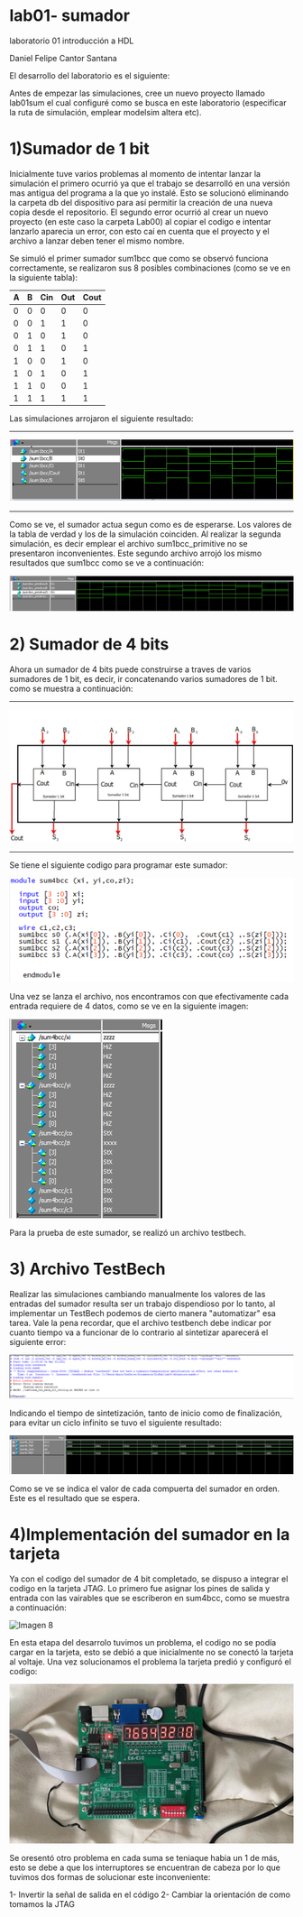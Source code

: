 # lab01- sumador 
laboratorio 01 introducción a HDL


Daniel Felipe Cantor Santana

El desarrollo del laboratorio es el siguiente:

Antes de empezar las simulaciones, cree un nuevo proyecto llamado lab01sum el cual configuré como se busca en este laboratorio
(especificar la ruta de simulación, emplear modelsim altera etc).

# 1)Sumador de 1 bit

Inicialmente tuve varios problemas al momento de intentar lanzar la simulación el primero ocurrió ya que el trabajo se desarrolló
en una versión mas antigua del programa a la que yo instalé. Esto se solucionó eliminando la carpeta db del dispositivo para así permitir la creación
de una nueva copia desde el repositorio.
El segundo error ocurrió al crear un nuevo proyecto (en este caso la carpeta Lab00) al copiar el codigo e intentar lanzarlo
aparecia un error, con esto caí en cuenta que el proyecto y el archivo a lanzar deben tener el mismo nombre.


Se simuló el primer sumador  sum1bcc que como se observó funciona correctamente, se realizaron sus 8 posibles
combinaciones (como se ve en la siguiente tabla):

A  | B  | Cin | Out | Cout 
-- | -- | --  | --  |  --
0| 0 | 0 |0 | 0
0| 0 | 1 | 1| 0
0| 1 | 0 | 1| 0
0| 1 | 1 | 0| 1
1| 0 | 0 | 1| 0
1| 0 | 1 | 0| 1
1| 1 | 0 | 0| 1
1| 1 | 1 | 1| 1


Las simulaciones arrojaron el siguiente resultado:
*****************************************
 ![Imagen 1](https://github.com/unal-edigital1-lab/lab00-dfcantors/blob/master/imagenes/sum1b.PNG)

*****************************************
Como se ve, el sumador actua segun como es de esperarse. Los valores de la tabla de verdad y los de la simulación coinciden.
Al realizar la segunda simulación, es decir emplear el archivo sum1bcc_primitive no se presentaron inconvenientes. Este segundo
archivo arrojó los mismo resultados que sum1bcc como se ve a continuación:

![Imagen 2](https://github.com/unal-edigital1-lab/lab00-dfcantors/blob/master/imagenes/SumadorPrimitivo.PNG)

# 2) Sumador de 4 bits
Ahora un sumador de 4 bits puede construirse a traves de varios sumadores de 1 bit, es decir, ir concatenando varios sumadores de 1 bit.
como se muestra a continuación:
 
***************************
![Imagen 3](https://github.com/Fabeltranm/SPARTAN6-ATMEGA-MAX5864/blob/master/lab/lab02-sumador4b/doc/sum4b.jpg)
***************************

Se tiene el siguiente codigo para programar este sumador:

![Imagen 4](https://github.com/unal-edigital1-lab/lab00-dfcantors/blob/master/imagenes/sumador4bits.PNG)

Una vez se lanza el archivo, nos encontramos con que efectivamente cada entrada requiere de 4 datos, 
como se ve en la siguiente imagen:

![Imagen 5](https://github.com/unal-edigital1-lab/lab00-dfcantors/blob/master/imagenes/sumador4datos.PNG)


Para la prueba de este sumador, se realizó un archivo testbech.

# 3) Archivo TestBech


Realizar las simulaciones cambiando manualmente los valores de las entradas del sumador resulta ser un trabajo dispendioso
por lo tanto, al implementar un TestBech podemos de cierto manera "automatizar" esa tarea. Vale la pena recordar, que el
archivo testbench debe indicar por cuanto tiempo va a funcionar de lo contrario al sintetizar aparecerá el siguiente error:

![Imagen 6](https://github.com/unal-edigital1-lab/lab00-dfcantors/blob/master/imagenes/error_testbench.png)

Indicando el tiempo de sintetización, tanto de inicio como de finalización, para evitar un ciclo infinito se tuvo el siguiente
resultado:


![Imagen 7](https://github.com/unal-edigital1-lab/lab00-dfcantors/blob/master/imagenes/sum4bTB.PNG)


Como se ve se indica el valor de cada compuerta del sumador en orden. Este es el resultado que se espera.


# 4)Implementación del sumador en la tarjeta
Ya con el codigo del sumador de 4 bit completado, se dispuso a integrar el codigo en la tarjeta JTAG.
Lo primero fue asignar los pines de salida y entrada con las vairables que se escriberon en sum4bcc, como se muestra a
continuación:


![Imagen 8](https://github.com/unal-edigital1-lab/lab00-dfcantors/blob/master/imagenes/Asignación.jpeg)

En esta etapa del desarrolo tuvimos un problema, el codigo no se podía cargar en la tarjeta, esto se debió a que inicialmente
no se conectó la tarjeta al voltaje. Una vez solucionamos el problema la tarjeta predió y configuró el codigo:

![Imagen 9](https://github.com/unal-edigital1-lab/lab00-dfcantors/blob/master/imagenes/Tarjeta.jpeg)


Se oresentó otro problema en cada suma se teniaque habia un 1 de más, esto se debe a que los interruptores se encuentran de cabeza
por lo que tuvimos dos formas de solucionar este inconveniente:

1- Invertir la señal de salida en el código
2- Cambiar la orientación de como tomamos la JTAG
